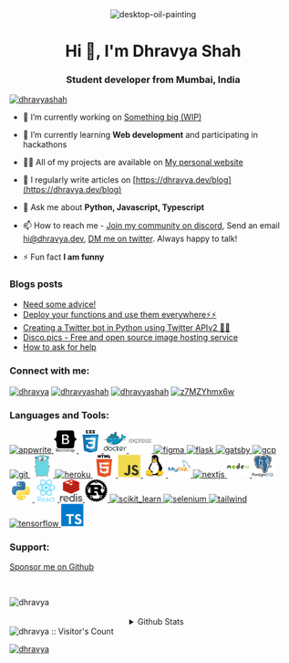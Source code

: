 <div align="center">

<img width="1512" alt="desktop-oil-painting" src="https://github.com/Dhravya/dhravya/assets/63950637/659525ed-cee5-4eeb-8267-4eeb747981e2">

</div>
<h1 align="center">Hi 👋, I'm Dhravya Shah</h1>
<h3 align="center">Student developer from Mumbai, India</h3>


<p align="left"> <a href="https://twitter.com/dhravyashah" target="blank"><img src="https://img.shields.io/twitter/follow/dhravyashah?logo=twitter&style=for-the-badge" alt="dhravyashah" /></a> </p>

- 🔭 I’m currently working on [Something big (WIP)](https://dhr.wtf)

- 🌱 I’m currently learning **Web development** and participating in hackathons

- 👨‍💻 All of my projects are available on [My personal website](https://dhravya.dev/projects)

- 📝 I regularly write articles on [https://dhravya.dev/blog](https://dhravya.dev/blog)

- 💬 Ask me about **Python, Javascript, Typescript**

- 📫 How to reach me - [Join my community on discord](https://discord.io/code), Send an email [hi@dhravya.dev](mailto:hi@dhravya.dev), [DM me on twitter](https://twitter.com/messages/compose?recipient_id=1136175005060878337). Always happy to talk!

- ⚡ Fun fact **I am funny**

### Blogs posts
<!-- BLOG-POST-LIST:START -->
- [Need some advice!](https://dev.to/dhravya/need-some-advice-mm1)
- [Deploy your functions and use them everywhere⚡⚡](https://dev.to/dhravya/deploy-your-functions-and-use-them-everywhere-43p3)
- [Creating a Twitter bot in Python using Twitter APIv2 🚀🚀](https://dev.to/dhravya/creating-a-twitter-bot-in-python-using-twitter-apiv2-3pjo)
- [Disco.pics - Free and open source image hosting service](https://dev.to/dhravya/discopics-free-and-open-source-image-hosting-service-ia9)
- [How to ask for help](https://dev.to/dhravya/how-to-ask-for-help-2690)
<!-- BLOG-POST-LIST:END -->

<h3 align="left">Connect with me:</h3>
<p align="left">
<a href="https://dev.to/dhravya" target="blank"><img align="center" src="https://raw.githubusercontent.com/rahuldkjain/github-profile-readme-generator/master/src/images/icons/Social/devto.svg" alt="dhravya" height="30" width="40" /></a>
<a href="https://twitter.com/dhravyashah" target="blank"><img align="center" src="https://raw.githubusercontent.com/rahuldkjain/github-profile-readme-generator/master/src/images/icons/Social/twitter.svg" alt="dhravyashah" height="30" width="40" /></a>
<a href="https://instagram.com/dhravyashah" target="blank"><img align="center" src="https://raw.githubusercontent.com/rahuldkjain/github-profile-readme-generator/master/src/images/icons/Social/instagram.svg" alt="dhravyashah" height="30" width="40" /></a>
<a href="https://discord.gg/z7MZYhmx6w" target="blank"><img align="center" src="https://raw.githubusercontent.com/rahuldkjain/github-profile-readme-generator/master/src/images/icons/Social/discord.svg" alt="z7MZYhmx6w" height="30" width="40" /></a>
</p>

<h3 align="left">Languages and Tools:</h3>
<p align="left"> <a href="https://appwrite.io" target="_blank" rel="noreferrer"> <img src="https://www.vectorlogo.zone/logos/appwriteio/appwriteio-icon.svg" alt="appwrite" width="40" height="40"/> </a> <a href="https://getbootstrap.com" target="_blank" rel="noreferrer"> <img src="https://raw.githubusercontent.com/devicons/devicon/master/icons/bootstrap/bootstrap-plain-wordmark.svg" alt="bootstrap" width="40" height="40"/> </a> <a href="https://www.w3schools.com/css/" target="_blank" rel="noreferrer"> <img src="https://raw.githubusercontent.com/devicons/devicon/master/icons/css3/css3-original-wordmark.svg" alt="css3" width="40" height="40"/> </a> <a href="https://www.docker.com/" target="_blank" rel="noreferrer"> <img src="https://raw.githubusercontent.com/devicons/devicon/master/icons/docker/docker-original-wordmark.svg" alt="docker" width="40" height="40"/> </a> <a href="https://expressjs.com" target="_blank" rel="noreferrer"> <img src="https://raw.githubusercontent.com/devicons/devicon/master/icons/express/express-original-wordmark.svg" alt="express" width="40" height="40"/> </a> <a href="https://www.figma.com/" target="_blank" rel="noreferrer"> <img src="https://www.vectorlogo.zone/logos/figma/figma-icon.svg" alt="figma" width="40" height="40"/> </a> <a href="https://flask.palletsprojects.com/" target="_blank" rel="noreferrer"> <img src="https://www.vectorlogo.zone/logos/pocoo_flask/pocoo_flask-icon.svg" alt="flask" width="40" height="40"/> </a> <a href="https://www.gatsbyjs.com/" target="_blank" rel="noreferrer"> <img src="https://www.vectorlogo.zone/logos/gatsbyjs/gatsbyjs-icon.svg" alt="gatsby" width="40" height="40"/> </a> <a href="https://cloud.google.com" target="_blank" rel="noreferrer"> <img src="https://www.vectorlogo.zone/logos/google_cloud/google_cloud-icon.svg" alt="gcp" width="40" height="40"/> </a> <a href="https://git-scm.com/" target="_blank" rel="noreferrer"> <img src="https://www.vectorlogo.zone/logos/git-scm/git-scm-icon.svg" alt="git" width="40" height="40"/> </a> <a href="https://golang.org" target="_blank" rel="noreferrer"> <img src="https://raw.githubusercontent.com/devicons/devicon/master/icons/go/go-original.svg" alt="go" width="40" height="40"/> </a> <a href="https://heroku.com" target="_blank" rel="noreferrer"> <img src="https://www.vectorlogo.zone/logos/heroku/heroku-icon.svg" alt="heroku" width="40" height="40"/> </a> <a href="https://www.w3.org/html/" target="_blank" rel="noreferrer"> <img src="https://raw.githubusercontent.com/devicons/devicon/master/icons/html5/html5-original-wordmark.svg" alt="html5" width="40" height="40"/> </a> <a href="https://developer.mozilla.org/en-US/docs/Web/JavaScript" target="_blank" rel="noreferrer"> <img src="https://raw.githubusercontent.com/devicons/devicon/master/icons/javascript/javascript-original.svg" alt="javascript" width="40" height="40"/> </a> <a href="https://www.linux.org/" target="_blank" rel="noreferrer"> <img src="https://raw.githubusercontent.com/devicons/devicon/master/icons/linux/linux-original.svg" alt="linux" width="40" height="40"/> </a> <a href="https://www.mysql.com/" target="_blank" rel="noreferrer"> <img src="https://raw.githubusercontent.com/devicons/devicon/master/icons/mysql/mysql-original-wordmark.svg" alt="mysql" width="40" height="40"/> </a> <a href="https://nextjs.org/" target="_blank" rel="noreferrer"> <img src="https://cdn.worldvectorlogo.com/logos/nextjs-2.svg" alt="nextjs" width="40" height="40"/> </a> <a href="https://nodejs.org" target="_blank" rel="noreferrer"> <img src="https://raw.githubusercontent.com/devicons/devicon/master/icons/nodejs/nodejs-original-wordmark.svg" alt="nodejs" width="40" height="40"/> </a> <a href="https://www.postgresql.org" target="_blank" rel="noreferrer"> <img src="https://raw.githubusercontent.com/devicons/devicon/master/icons/postgresql/postgresql-original-wordmark.svg" alt="postgresql" width="40" height="40"/> </a> <a href="https://www.python.org" target="_blank" rel="noreferrer"> <img src="https://raw.githubusercontent.com/devicons/devicon/master/icons/python/python-original.svg" alt="python" width="40" height="40"/> </a> <a href="https://reactjs.org/" target="_blank" rel="noreferrer"> <img src="https://raw.githubusercontent.com/devicons/devicon/master/icons/react/react-original-wordmark.svg" alt="react" width="40" height="40"/> </a> <a href="https://redis.io" target="_blank" rel="noreferrer"> <img src="https://raw.githubusercontent.com/devicons/devicon/master/icons/redis/redis-original-wordmark.svg" alt="redis" width="40" height="40"/> </a> <a href="https://www.rust-lang.org" target="_blank" rel="noreferrer"> <img src="https://raw.githubusercontent.com/devicons/devicon/master/icons/rust/rust-plain.svg" alt="rust" width="40" height="40"/> </a> <a href="https://scikit-learn.org/" target="_blank" rel="noreferrer"> <img src="https://upload.wikimedia.org/wikipedia/commons/0/05/Scikit_learn_logo_small.svg" alt="scikit_learn" width="40" height="40"/> </a> <a href="https://www.selenium.dev" target="_blank" rel="noreferrer"> <img src="https://raw.githubusercontent.com/detain/svg-logos/780f25886640cef088af994181646db2f6b1a3f8/svg/selenium-logo.svg" alt="selenium" width="40" height="40"/> </a> <a href="https://tailwindcss.com/" target="_blank" rel="noreferrer"> <img src="https://www.vectorlogo.zone/logos/tailwindcss/tailwindcss-icon.svg" alt="tailwind" width="40" height="40"/> </a> <a href="https://www.tensorflow.org" target="_blank" rel="noreferrer"> <img src="https://www.vectorlogo.zone/logos/tensorflow/tensorflow-icon.svg" alt="tensorflow" width="40" height="40"/> </a> <a href="https://www.typescriptlang.org/" target="_blank" rel="noreferrer"> <img src="https://raw.githubusercontent.com/devicons/devicon/master/icons/typescript/typescript-original.svg" alt="typescript" width="40" height="40"/> </a> </p>

<h3 align="left">Support:</h3>
<p><a href="https://github.com/sponsors/dhravya">Sponsor me on Github</a></p> <br/>
<p><a href="https://ko-fi.com/dhravya"> <img align="left" src="https://cdn.ko-fi.com/cdn/kofi3.png?v=3" height="50" width="210" alt="dhravya" /></a></p><br><br>



<details>
  <summary>Github Stats</summary>
  <p><img align="left" src="https://github-readme-stats.vercel.app/api/top-langs?username=dhravya&show_icons=true&locale=en&layout=compact&theme=cobalt" alt="dhravya" /></p>

<p>&nbsp;<img align="center" src="https://github-readme-stats.vercel.app/api?username=dhravya&show_icons=true&locale=en&theme=cobalt" alt="dhravya" /></p>

<p><img align="center" src="https://github-readme-streak-stats.herokuapp.com/?user=dhravya&theme=cobalt" alt="dhravya" /></p>
</details>
<img src="https://profile-counter.glitch.me/dhravya/count.svg" alt="dhravya :: Visitor's Count" />

<p align="left"> <a href="https://github.com/ryo-ma/github-profile-trophy"><img src="https://github-profile-trophy.vercel.app/?username=dhravya" alt="dhravya" /></a> </p>
